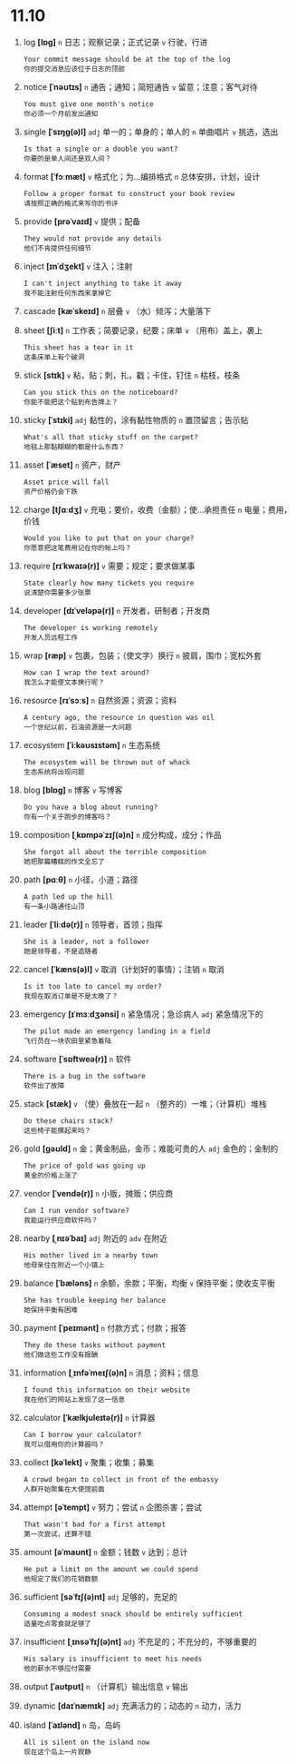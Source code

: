 # 11.10

1. log **[lɒɡ]** `n` 日志；观察记录；正式记录 `v` 行驶，行进

   ```
   Your commit message should be at the top of the log
   你的提交消息应该位于日志的顶部
   ```

2. notice **[ˈnəʊtɪs]** `n` 通告；通知；简短通告 `v` 留意；注意；客气对待

   ```
   You must give one month's notice
   你必须一个月前发出通知
   ```

3. single **[ˈsɪŋɡ(ə)l]** `adj` 单一的；单身的；单人的 `n` 单曲唱片 `v` 挑选，选出

   ```
   Is that a single or a double you want?
   你要的是单人间还是双人间？
   ```

4. format **[ˈfɔːmæt]** `v` 格式化；为...编排格式 `n` 总体安排，计划，设计

   ```
   Follow a proper format to construct your book review
   请按照正确的格式来写你的书评
   ```

5. provide **[prəˈvaɪd]** `v` 提供；配备

   ```
   They would not provide any details
   他们不肯提供任何细节
   ```

6. inject **[ɪnˈdʒekt]** `v` 注入；注射

   ```
   I can't inject anything to take it away
   我不能注射任何东西来拿掉它
   ```

7. cascade **[kæˈskeɪd]** `n` 层叠 `v` （水）倾泻；大量落下

8. sheet **[ʃiːt]** `n` 工作表；简要记录，纪要；床单 `v` （用布）盖上，裹上

   ```
   This sheet has a tear in it
   这条床单上有个破洞
   ```

9. stick **[stɪk]** `v` 粘，贴；刺，扎，戳；卡住，钉住 `n` 枯枝，枝条

   ```
   Can you stick this on the noticeboard?
   你能不能把这个贴到布告牌上？
   ```

10. sticky **[ˈstɪki]** `adj` 黏性的，涂有黏性物质的 `n` 置顶留言；告示贴

    ```
    What's all that sticky stuff on the carpet?
    地毯上那黏糊糊的都是什么东西？
    ```

11. asset **[ˈæset]** `n` 资产，财产

    ```
    Asset price will fall
    资产价格仍会下跌
    ```

12. charge **[tʃɑːdʒ]** `v` 充电；要价，收费（金额）；使...承担责任 `n` 电量；费用，价钱

    ```
    Would you like to put that on your charge?
    你愿意把这笔费用记在你的帐上吗？
    ```

13. require **[rɪˈkwaɪə(r)]** `v` 需要；规定；要求做某事

    ```
    State clearly how many tickets you require
    说清楚你需要多少张票
    ```

14. developer **[dɪˈveləpə(r)]** `n` 开发者，研制者；开发商

    ```
    The developer is working remotely
    开发人员远程工作
    ```

15. wrap **[ræp]** `v` 包裹，包装；（使文字）换行 `n` 披肩，围巾；宽松外套

    ```
    How can I wrap the text around?
    我怎么才能使文本换行呢？
    ```

16. resource **[rɪˈsɔːs]** `n` 自然资源；资源；资料

    ```
    A century ago, the resource in question was oil
    一个世纪以前，石油资源是一大问题
    ```

17. ecosystem **[ˈiːkəʊsɪstəm]** `n` 生态系统

    ```
    The ecosystem will be thrown out of whack
    生态系统将出现问题
    ```

18. blog **[blɒɡ]** `n` 博客 `v` 写博客

    ```
    Do you have a blog about running?
    你有一个关于跑步的博客吗？
    ```

19. composition **[ˌkɒmpəˈzɪʃ(ə)n]** `n` 成分构成，成分；作品

    ```
    She forgot all about the terrible composition
    她把那篇糟糕的作文全忘了
    ```

20. path **[pɑːθ]** `n` 小径，小道；路径

    ```
    A path led up the hill
    有一条小路通往山顶
    ```

21. leader **[ˈliːdə(r)]** `n` 领导者，首领；指挥

    ```
    She is a leader, not a follower
    她是领导者，不是追随者
    ```

22. cancel **[ˈkæns(ə)l]** `v` 取消（计划好的事情）；注销 `n` 取消

    ```
    Is it too late to cancel my order?
    我现在取消订单是不是太晚了？
    ```

23. emergency **[ɪˈmɜːdʒənsi]** `n` 紧急情况；急诊病人 `adj` 紧急情况下的

    ```
    The pilot made an emergency landing in a field
    飞行员在一块农田里紧急着陆
    ```

24. software **[ˈsɒftweə(r)]** `n` 软件

    ```
    There is a bug in the software
    软件出了故障
    ```

25. stack **[stæk]** `v` （使）叠放在一起 `n` （整齐的）一堆；（计算机）堆栈

    ```
    Do these chairs stack?
    这些椅子能摞起来吗？
    ```

26. gold **[ɡəʊld]** `n` 金；黄金制品，金币；难能可贵的人 `adj` 金色的；金制的

    ```
    The price of gold was going up
    黄金的价格上涨了
    ```

27. vendor **[ˈvendə(r)]** `n` 小贩，摊贩；供应商

    ```
    Can I run vendor software?
    我能运行供应商软件吗？
    ```

28. nearby **[ˌnɪəˈbaɪ]** `adj` 附近的 `adv` 在附近

    ```
    His mother lived in a nearby town
    他母亲住在附近一个小镇上
    ```

29. balance **[ˈbæləns]** `n` 余额，余款；平衡，均衡 `v` 保持平衡；使收支平衡

    ```
    She has trouble keeping her balance
    她保持平衡有困难
    ```

30. payment **[ˈpeɪmənt]** `n` 付款方式；付款；报答

    ```
    They do these tasks without payment
    他们做这些工作没有报酬
    ```

31. information **[ˌɪnfəˈmeɪʃ(ə)n]** `n` 消息；资料；信息

    ```
    I found this information on their website
    我在他们的网站上发现了这一信息
    ```

32. calculator **[ˈkælkjuleɪtə(r)]** `n` 计算器

    ```
    Can I borrow your calculator?
    我可以借用你的计算器吗？
    ```

33. collect **[kəˈlekt]** `v` 聚集；收集；募集

    ```
    A crowd began to collect in front of the embassy
    人群开始聚集在大使馆前面
    ```

34. attempt **[əˈtempt]** `v` 努力；尝试 `n` 企图杀害；尝试

    ```
    That wasn't bad for a first attempt
    第一次尝试，还算不错
    ```

35. amount **[əˈmaʊnt]** `n` 金额；钱数 `v` 达到；总计

    ```
    He put a limit on the amount we could spend
    他规定了我们的花销数额
    ```

36. sufficient **[səˈfɪʃ(ə)nt]** `adj` 足够的，充足的

    ```
    Consuming a modest snack should be entirely sufficient
    适量吃点零食就足够了
    ```

37. insufficient **[ˌɪnsəˈfɪʃ(ə)nt]** `adj` 不充足的；不充分的，不够重要的

    ```
    His salary is insufficient to meet his needs
    他的薪水不够应付需要
    ```

38. output **[ˈaʊtpʊt]** `n` （计算机）输出信息 `v` 输出

39. dynamic **[daɪˈnæmɪk]** `adj` 充满活力的；动态的 `n` 动力，活力

40. island **[ˈaɪlənd]** `n` 岛，岛屿

    ```
    All is silent on the island now
    现在这个岛上一片寂静
    ```
